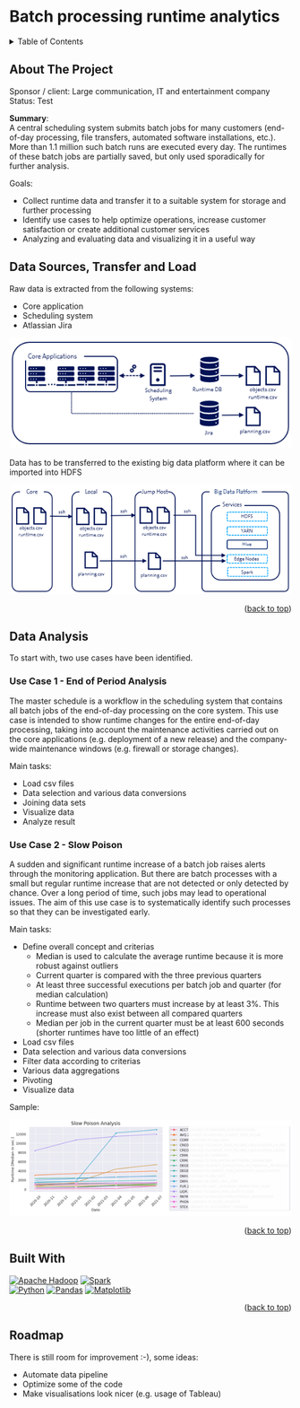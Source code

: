 # Batch processing runtime analytics

<a name="readme-top"></a>

<!-- PROJECT SHIELDS -->
<!--
*** I'm using markdown "reference style" links for readability.
*** Reference links are enclosed in brackets [ ] instead of parentheses ( ).
*** See the bottom of this document for the declaration of the reference variables
*** for contributors-url, forks-url, etc. This is an optional, concise syntax you may use.
*** https://www.markdownguide.org/basic-syntax/#reference-style-links
-->


<!-- TABLE OF CONTENTS -->
<details>
  <summary>Table of Contents</summary>
  <ol>    
    <li><a href="#about-the-project">About the Project</a></li>
    <li><a href="#data-sources-transfer">Data Sources, Transfer and Load</a></li>
    <li><a href="#data-analysis">Data Analysis</a></li>
    <li><a href="#built-with">Built With</a></li>
    <li><a href="#roadmap">Roadmap</a></li>
  </ol>
</details>


<!-- ABOUT THE PROJECT -->
## About The Project

Sponsor / client: Large communication, IT and entertainment company<br>
Status: Test

**Summary**:<br>
A central scheduling system submits batch jobs for many customers (end-of-day processing, file transfers, automated software installations, etc.). More than 1.1 million such batch runs are executed every day. The runtimes of these batch jobs are partially saved, but only used sporadically for further analysis. 

Goals:
- Collect runtime data and transfer it to a suitable system for storage and further processing
- Identify use cases to help optimize operations, increase customer satisfaction or create additional customer services
- Analyzing and evaluating data and visualizing it in a useful way


## Data Sources, Transfer and Load
Raw data is extracted from the following systems:
- Core application
- Scheduling system
- Atlassian Jira

<img src="https://github.com/0LIFR1/big-data-run-time-analytics/blob/main/data_sources.png">

Data has to be transferred to the existing big data platform where it can be imported into HDFS

<img src="https://github.com/0LIFR1/big-data-run-time-analytics/blob/main/data_transfer.png">

<p align="right">(<a href="#readme-top">back to top</a>)</p>

## Data Analysis
To start with, two use cases have been identified.

### Use Case 1 - End of Period Analysis
The master schedule is a workflow in the scheduling system that contains all batch jobs of the end-of-day processing on the core system. This use case is intended to show runtime changes for the entire end-of-day processing, taking into account the maintenance activities carried out on the core applications (e.g. deployment of a new release) and the company-wide maintenance windows (e.g. firewall or storage changes).

Main tasks:
- Load csv files
- Data selection and various data conversions
- Joining data sets
- Visualize data
- Analyze result

### Use Case 2 - Slow Poison
A sudden and significant runtime increase of a batch job raises alerts through the monitoring application. But there are batch processes with a small but regular runtime increase that are not detected or only detected by chance. Over a long period of time, such jobs may lead to operational issues. The aim of this use case is to systematically identify such processes so that they can be investigated early.

Main tasks:
- Define overall concept and criterias
  - Median is used to calculate the average runtime because it is more robust against outliers
  - Current quarter is compared with the three previous quarters
  - At least three successful executions per batch job and quarter (for median calculation)
  - Runtime between two quarters must increase by at least 3%. This increase must also exist between all compared quarters
  - Median per job in the current quarter must be at least 600 seconds (shorter runtimes have too little of an effect)
- Load csv files
- Data selection and various data conversions
- Filter data according to criterias
- Various data aggregations
- Pivoting
- Visualize data

Sample:

<img src="https://github.com/0LIFR1/big-data-run-time-analytics/blob/main/slow_poison_anon.png">

<p align="right">(<a href="#readme-top">back to top</a>)</p>

## Built With

[![Apache Hadoop][apache-hadoop-shield]][apache-hadoop-url] [![Spark][spark-shield]][spark-url]\
[![Python][python-shield]][python-url] [![Pandas][pandas-shield]][pandas-url] [![Matplotlib][matplotlib-shield]][matplotlib-url]

<!-- Logo examples
<div>
	<code><img height="50" src="https://user-images.githubusercontent.com/25181517/183914128-3fc88b4a-4ac1-40e6-9443-9a30182379b7.png" alt="Jupyter Notebook" title="Jupyter Notebook" /></code>
	<code><img height="50" src="https://user-images.githubusercontent.com/25181517/183423507-c056a6f9-1ba8-4312-a350-19bcbc5a8697.png" alt="Python" title="Python" /></code>
</div>
-->

<p align="right">(<a href="#readme-top">back to top</a>)</p>

## Roadmap
There is still room for improvement :-), some ideas:
- Automate data pipeline
- Optimize some of the code
- Make visualisations look nicer (e.g. usage of Tableau)

<!-- MARKDOWN LINKS & IMAGES -->
<!-- https://www.markdownguide.org/basic-syntax/#reference-style-links -->
[contributors-shield]: https://img.shields.io/github/contributors/github_username/repo_name.svg?style=for-the-badge
[contributors-url]: https://github.com/github_username/repo_name/graphs/contributors
[forks-shield]: https://img.shields.io/github/forks/github_username/repo_name.svg?style=for-the-badge
[forks-url]: https://github.com/github_username/repo_name/network/members
[stars-shield]: https://img.shields.io/github/stars/github_username/repo_name.svg?style=for-the-badge
[stars-url]: https://github.com/github_username/repo_name/stargazers
[issues-shield]: https://img.shields.io/github/issues/github_username/repo_name.svg?style=for-the-badge
[issues-url]: https://github.com/github_username/repo_name/issues
[license-shield]: https://img.shields.io/github/license/github_username/repo_name.svg?style=for-the-badge
[license-url]: https://github.com/github_username/repo_name/blob/master/LICENSE.txt
[linkedin-shield]: https://img.shields.io/badge/-LinkedIn-black.svg?style=for-the-badge&logo=linkedin&colorB=555
[linkedin-url]: https://linkedin.com/in/linkedin_username
[product-screenshot]: images/screenshot.png
[linux-shield]: https://img.shields.io/badge/Linux-FCC624?style=for-the-badge&logo=linux&logoColor=black
[linux-url]: https://www.linux.org/
[rstudio-shield]: https://img.shields.io/badge/R-276DC3?style=for-the-badge&logo=r&logoColor=white
[rstudio-url]: https://posit.co/
[jupyter-shield]: https://img.shields.io/badge/Jupyter-F37626.svg?&style=for-the-badge&logo=Jupyter&logoColor=white
[jupyter-url]: https://jupyter.org/
[python-shield]: https://img.shields.io/badge/Python-FFD43B?style=for-the-badge&logo=python&logoColor=blue
[python-url]: https://www.python.org/
[scikit-learn-shield]: https://img.shields.io/badge/scikit_learn-F7931E?style=for-the-badge&logo=scikit-learn&logoColor=white
[scikit-learn-url]: https://scikit-learn.org/stable/
[apache-hadoop-shield]: https://img.shields.io/badge/Apache%20Hadoop-6CF?logo=apachehadoop&logoColor=fff&style=for-the-badge
[apache-hadoop-url]: https://hadoop.apache.org/
[spark-shield]: https://img.shields.io/badge/Apache_Spark-FFFFFF?style=for-the-badge&logo=apachespark&logoColor=#E35A16
[spark-url]: https://spark.apache.org/
[cassandra-shield]: https://img.shields.io/badge/Cassandra-1287B1?style=for-the-badge&logo=apache%20cassandra&logoColor=white
[cassandra-url]: https://cassandra.apache.org/_/index.html
[pandas-shield]: https://img.shields.io/badge/Pandas-2C2D72?style=for-the-badge&logo=pandas&logoColor=white
[pandas-url]: https://pandas.pydata.org/docs/index.html
[numpy-shield]: https://img.shields.io/badge/Numpy-777BB4?style=for-the-badge&logo=numpy&logoColor=white
[numpy-url]: https://numpy.org/
[matplotlib-shield]: https://img.shields.io/badge/Matplotlib-%23ffffff.svg?style=for-the-badge&logo=Matplotlib&logoColor=black
[matplotlib-url]: https://matplotlib.org/
